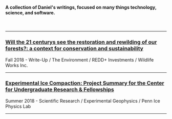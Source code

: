 
#### A collection of Daniel's writings, focused on many things technology, science, and software. 

<br>

---

### [Will the 21 centurys see the restoration and rewilding of our forests?: a context for conservation and sustainability](blogs/psr_redd_blog.md)

Fall 2018 - Write-Up / The Environment / REDD+ Investments / Wildlife Works Inc.

---

### [Experimental Ice Compaction: Project Summary for the Center for Undergraduate Research & Fellowships](blogs/exp_ice_blog.md)
 
Summer 2018 - Scientific Research / Experimental Geophysics / Penn Ice Physics Lab

---



